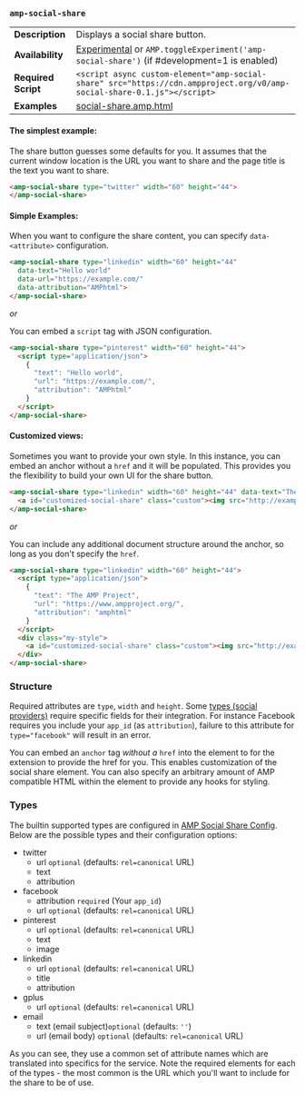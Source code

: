 <!---
Copyright 2016 The AMP HTML Authors. All Rights Reserved.

Licensed under the Apache License, Version 2.0 (the "License");
you may not use this file except in compliance with the License.
You may obtain a copy of the License at

      http://www.apache.org/licenses/LICENSE-2.0

Unless required by applicable law or agreed to in writing, software
distributed under the License is distributed on an "AS-IS" BASIS,
WITHOUT WARRANTIES OR CONDITIONS OF ANY KIND, either express or implied.
See the License for the specific language governing permissions and
limitations under the License.
-->

### <a name="amp-social-share"></a> `amp-social-share`

<table>
   <tr>
    <td class="col-fourty"><strong>Description</strong></td>
    <td>Displays a social share button.</td>
  </tr>
   <tr>
    <td class="col-fourty"><strong>Availability</strong></td>
    <td>
      <a href="https://www.ampproject.org/docs/reference/experimental.html">Experimental</a>
       or <code>AMP.toggleExperiment('amp-social-share')</code> (if #development=1 is enabled)
    </td>
  </tr>
  <tr>
    <td class="col-fourty"><strong>Required Script</strong></td>
    <td>
      <div>
        <code>&lt;script async custom-element="amp-social-share" src="https://cdn.ampproject.org/v0/amp-social-share-0.1.js">&lt;/script></code>
      </div>
    </td>
  </tr>
   <tr>
    <td class="col-fourty"><strong>Examples</strong></td>
    <td><a href="https://github.com/ampproject/amphtml/blob/master/examples/social-share.amp.html">social-share.amp.html</a>
    </td>
  </tr>
</table>

#### The simplest example:
The share button guesses some defaults for you. It assumes that the current window location is the URL you want to share and the page title is the text you want to share.
```html
<amp-social-share type="twitter" width="60" height="44">
</amp-social-share>
```

#### Simple Examples:
When you want to configure the share content, you can specify ```data-<attribute>``` configuration.
```html
<amp-social-share type="linkedin" width="60" height="44"
  data-text="Hello world"
  data-url="https://example.com/"
  data-attribution="AMPhtml">
</amp-social-share>
```
*or*

You can embed a ```script``` tag with JSON configuration.
```html
<amp-social-share type="pinterest" width="60" height="44">
  <script type="application/json">
    {
      "text": "Hello world",
      "url": "https://example.com/",
      "attribution": "AMPhtml"
    }
  </script>
</amp-social-share>
```

#### Customized views:
Sometimes you want to provide your own style. In this instance, you can embed an anchor without a ```href``` and it will be populated. This provides you the flexibility to build your own UI for the share button.
```html
<amp-social-share type="linkedin" width="60" height="44" data-text="The AMP Project" data-url="https://www.ampproject.org/" data-attribution="amphtml">
  <a id="customized-social-share" class="custom"><img src="http://example.com/image.jpg"/></a>
</amp-social-share>
```
*or*

You can include any additional document structure around the anchor, so long as you don't specify the ```href```.
```html
<amp-social-share type="linkedin" width="60" height="44">
  <script type="application/json">
    {
      "text": "The AMP Project",
      "url": "https://www.ampproject.org/",
      "attribution": "amphtml"
    }
  </script>
  <div class="my-style">
    <a id="customized-social-share" class="custom"><img src="http://example.com/image.jpg"/></a>
  </div>
</amp-social-share>
```

### Structure

Required attributes are `type`, `width` and `height`. Some [types (social providers)](#user-content-types) require specific fields for their integration. For instance Facebook requires you include your ```app_id``` (as ```attribution```), failure to this attribute for ```type="facebook"``` will result in an error.

You can embed an `anchor` tag _without a_ ```href``` into the element to for the extension to provide the href for you. This enables customization of the social share element. You can also specify an arbitrary amount of AMP compatible HTML within the element to provide any hooks for styling.

### Types

The builtin supported types are configured in [AMP Social Share Config](v.0/amp-amp-social-share-config.js). Below are the possible types and their configuration options:
- twitter
  - url `optional` (defaults: `rel=canonical` URL)
  - text
  - attribution
- facebook
  - attribution `required` (Your `app_id`)
  - url `optional` (defaults: `rel=canonical` URL)
- pinterest
  - url `optional` (defaults: `rel=canonical` URL)
  - text
  - image
- linkedin
  - url `optional` (defaults: `rel=canonical` URL)
  - title
  - attribution
- gplus
  - url `optional` (defaults: `rel=canonical` URL)
- email
  - text (email subject)`optional` (defaults: `''`)
  - url (email body) `optional` (defaults: `rel=canonical` URL)

As you can see, they use a common set of attribute names which are translated into specifics for the service. Note the required elements for each of the types - the most common is the URL which you'll want to include for the share to be of use.
